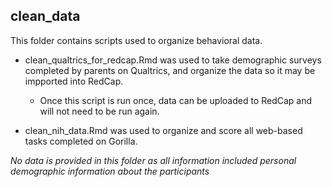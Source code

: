 
## clean_data
This folder contains scripts used to organize behavioral data. 
- clean_qualtrics_for_redcap.Rmd was used to take demographic surveys completed by parents on Qualtrics, and organize the data so it may be impported into RedCap.
  - Once this script is run once, data can be uploaded to RedCap and will not need to be run again.

- clean_nih_data.Rmd was used to organize and score all web-based tasks completed on Gorilla.

*No data is provided in this folder as all information included personal demographic information about the participants*
